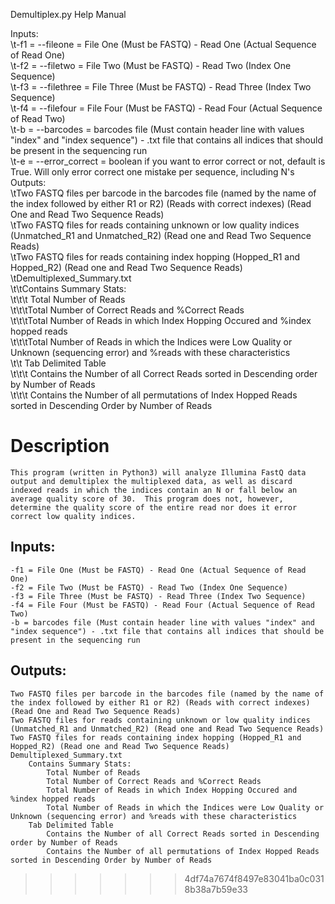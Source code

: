 
Demultiplex.py Help Manual

Inputs:  
	\t-f1 = --fileone = File One (Must be FASTQ) - Read One (Actual Sequence of Read One)  
	\t-f2 = --filetwo = File Two (Must be FASTQ) - Read Two (Index One Sequence)  
	\t-f3 = --filethree = File Three (Must be FASTQ) - Read Three (Index Two Sequence)  
	\t-f4 = --filefour = File Four (Must be FASTQ) - Read Four (Actual Sequence of Read Two)  
	\t-b = --barcodes = barcodes file (Must contain header line with values "index" and "index sequence") - .txt file that contains all indices that should be present in the sequencing run  
	\t-e = --error_correct = boolean if you want to error correct or not, default is True. Will only error correct one mistake per sequence, including N's
Outputs:  
	\tTwo FASTQ files per barcode in the barcodes file (named by the name of the index followed by either R1 or R2) (Reads with correct indexes) (Read One and Read Two Sequence Reads)   
	\tTwo FASTQ files for reads containing unknown or low quality indices (Unmatched_R1 and Unmatched_R2) (Read one and Read Two Sequence Reads)  
	\tTwo FASTQ files for reads containing index hopping (Hopped_R1 and Hopped_R2) (Read one and Read Two Sequence Reads)  
	\tDemultiplexed_Summary.txt  
		\t\tContains Summary Stats:   
		\t\t\t	Total Number of Reads  
			\t\t\tTotal Number of Correct Reads and %Correct Reads  
			\t\t\tTotal Number of Reads in which Index Hopping Occured and %index hopped reads  
			\t\t\tTotal Number of Reads in which the Indices were Low Quality or Unknown (sequencing error) and %reads with these characteristics  
	\t\t	Tab Delimited Table  
	\t\t\t		Contains the Number of all Correct Reads sorted in Descending order by Number of Reads  
		\t\t\t	Contains the Number of all permutations of Index Hopped Reads sorted in Descending Order by Number of Reads  

# Description
  	This program (written in Python3) will analyze Illumina FastQ data output and demultiplex the multiplexed data, as well as discard indexed reads in which the indices contain an N or fall below an average quality score of 30.  This program does not, however, determine the quality score of the entire read nor does it error correct low quality indices.  
## Inputs:  
	-f1 = File One (Must be FASTQ) - Read One (Actual Sequence of Read One)  
	-f2 = File Two (Must be FASTQ) - Read Two (Index One Sequence)  
	-f3 = File Three (Must be FASTQ) - Read Three (Index Two Sequence)  
	-f4 = File Four (Must be FASTQ) - Read Four (Actual Sequence of Read Two)  
	-b = barcodes file (Must contain header line with values "index" and "index sequence") - .txt file that contains all indices that should be present in the sequencing run  
## Outputs:  
	Two FASTQ files per barcode in the barcodes file (named by the name of the index followed by either R1 or R2) (Reads with correct indexes) (Read One and Read Two Sequence Reads)  
	Two FASTQ files for reads containing unknown or low quality indices (Unmatched_R1 and Unmatched_R2) (Read one and Read Two Sequence Reads)  
	Two FASTQ files for reads containing index hopping (Hopped_R1 and Hopped_R2) (Read one and Read Two Sequence Reads)  
	Demultiplexed_Summary.txt  
		Contains Summary Stats:   
			Total Number of Reads  
			Total Number of Correct Reads and %Correct Reads  
			Total Number of Reads in which Index Hopping Occured and %index hopped reads  
			Total Number of Reads in which the Indices were Low Quality or Unknown (sequencing error) and %reads with these characteristics  
		Tab Delimited Table  
			Contains the Number of all Correct Reads sorted in Descending order by Number of Reads  
			Contains the Number of all permutations of Index Hopped Reads sorted in Descending Order by Number of Reads  
>>>>>>> 4df74a7674f8497e83041ba0c0318b38a7b59e33
